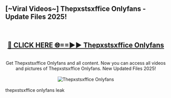 <h2>[~Viral Videos~] Thepxstsxffice Onlyfans - Update Files 2025!</h2>
<br>
<div align="center">
<h2><a href="https://betterlinks.top/A2PfLJ" rel="nofollow">🔴 CLICK HERE 🌐==►► Thepxstsxffice Onlyfans</a></h2>
<br>
Get Thepxstsxffice Onlyfans and all content. Now you can access all videos and pictures of Thepxstsxffice Onlyfans. New Updated Files 2025!
<br>
<br>
<a href="https://betterlinks.top/A2PfLJ" rel="nofollow" data-target="animated-image.originalLink"><img src="https://i.ibb.co.com/WyWwxjT/player-gif2.gif" alt="Thepxstsxffice Onlyfans" style="max-width: 100%; display: inline-block;" data-target="animated-image.originalImage"></a>
</div>
<br>
thepxstsxffice onlyfans leak